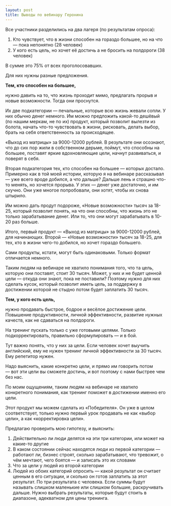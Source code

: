 ```yaml
---
layout: post
title: Выводы по вебинару Геронина
---
```


Все участники разделились на два лагеря (по результатам опроса):

1. Кто чувствует, что в жизни способен на гораздо большее, но на что — пока непонятно (28 человек)
2. У кого есть цель, но хочет её достичь а не бросить на полдороги (38 человек)

В сумме это 75% от всех проголосовавших.

Для них нужны разные предложения.

**Тем, кто способен на большее,**

нужно давить на то, что жизнь проходит мимо, предлагать прорыв и новые возможности. Тогда они проснутся.

Их две подкатегории — печальные, которые всю жизнь жевали сопли. У них обычно денег немного. Им можно предложить какой-то дешёвый (по нашим меркам, не по их) продукт, который позволит вылезти из болота, начать что-то чувствовать в жизни, рисковать, делать выбор, брать на себя ответственность за происходящее.

«Выход из матрицы» за 9000-12000 рублей. В результате они осознают, что до сих пор жили в собственном дерьме, поймут, что способны на большее, поставят яркие вдохновляющие цели, начнут развиваться, и поверят в себя.

Вторая подкатегория тех, кто способен на большее — которых достало. Примерно как в той моей истории, которую я на вебинаре рассказывал — уже всего вроде добился, а что дальше? Дальше лень и страшно что-то менять, но хочется прорыва. У этих — денег уже достаточно, и им скучно. Они уже многое попробовали, они хотят, чтобы их снова штырило.

Им можно дать продут подороже, «Новые возможности» тысяч за 18-25, который позволит понять, на что они способны, что жизнь это не только зарабатывание денег. Или то, что они могут зарабатывать в 10-20 раз больше.

Итого, первый продукт — «Выход из матрицы» за 9000-12000 рублей, для начинающих. Второй — «Новые возможности» тысяч за 18-25, для тех, кто в жизни чего-то добился, но хочет гораздо большего.

Сами продукты, кстати, могут быть одинаковыми. Только формат отличается немного.

Таким людям на вебинаре не хватило понимания того, что та цель, которую они поставят, стоит 30 тысяч. Может, у них и не будет ценной цели — откуда они знают, пока не поставили? Поэтому нужно для них сделать кусок, который позволит иметь цель, за поддержку в достижении которой не стыдно потом будет заплатить 30 тысяч.


**Тем, у кого есть цель,**

нужно продавать быстрое, бодрое и весёлое достижение цели. Повышение продуктивности, личной эффективности, развитие нужных качеств, как не сдаваться на полдороги.

На тренинг пускать только с уже готовыми целями. Только подкорректировать, правильно сформулировать — и в бой.

Тут важно понять, что у них за цели. Если человек хочет выучить английский, ему не нужен тренинг личной эффективности за 30 тысяч. Ему репетитор нужен.

Надо выяснить, какие конкретно цели, и прямо им говорить потом — вот эти цели вы сможете достичь, и вот поэтому с нами быстрее чем без нас.

По моим ощущениям, таким людям на вебинаре не хватило конкретного понимания, как тренинг поможет в достижении именно его цели.

Этот продукт мы можем сделать из «Победителя». Он уже в целом соответствует, только нужно первый урок продавать не как «выбор цели», а как «корректировка цели».


Предлагаю проверить мою гипотезу, и выяснить:

1. Действительно ли люди делятся на эти три категории, или может на какие-то другие
2. В каком состоянии сейчас находятся люди из первой категории — работают ли, бизнес строят, сколько зарабатывают, что тревожит, о чём мечтают, чего боятся — и записать это их словами
3. Что за цели у людей из второй категории
4. Людей из обоих категорий опросить — какой результат он считает ценным в его ситуации, и сколько он готов заплатить за этот результат. По три результата с человека. Если суммы будут называть слишком маленькие или слишком большие, раскручивать дальше. Нужно выбрать результаты, которые будут стоить в диапазоне, адекватном для цены тренинга.